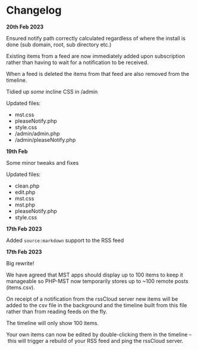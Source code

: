 # Changelog

**20th Feb 2023**

Ensured notify path correctly calculated regardless of where the install is done (sub domain, root, sub directory etc.)

Existing items from a feed are now immediately added upon subscription rather than having to wait for a notification to be received.

When a feed is deleted the items from that feed are also removed from the timeline.

Tidied up _some_ incline CSS in /admin

Updated files:

- mst.css
- pleaseNotify.php
- style.css
- /admin/admin.php
- /admin/pleaseNotify.php

**19th Feb**

Some minor tweaks and fixes

Updated files:

- clean.php
- edit.php
- mst.css
- mst.php
- pleaseNotify.php
- style.css

**17th Feb 2023**

Added `source:markdown` support to the RSS feed

**17th Feb 2023**

Big rewrite!

We have agreed that MST apps should display up to 100 items to keep it manageable so PHP-MST now temporarily stores up to ~100 remote posts (items.csv).

On receipt of a notification from the rssCloud server new items will be added to the csv file in the background and the timeline built from this file rather than from reading feeds on the fly.

The timeline will only show 100 items.

Your own items can now be edited by double-clicking them in the timeline – this will trigger a rebuild of your RSS feed and ping the rssCloud server.
